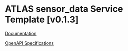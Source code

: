 # ATLAS sensor_data Service Template \[v0.1.3\]

[Documentation](https://htmlpreview.github.io/?https://github.com/atlasH2020-templates/sensor_data/blob/v0.1.3/doc.html)

[OpenAPI Specifications](https://sensorsystems.iais.fraunhofer.de/doc/?url=https://raw.githubusercontent.com/atlasH2020-templates/sensor_data/v0.1.3/oas)  
